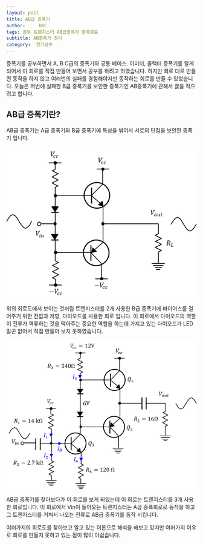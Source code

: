 ```yaml
---
layout: post
title: AB급 증폭기
author:     UKC
tags: 공부 트랜지스터 AB급증폭기 증폭회로
subtitle: AB증폭기 정리
category:  전기공부
---
```


증폭기를 공부하면서 A, B C급의 증폭기와 공통 베이스. 이미터, 콜랙터 증폭기를 알게 되어서 이 회로를 직접 만들어 보면서 공부를 하려고 하였습니다. 하지만 회로 대로 만들면 동작을 하지 않고 여러번의 실패를 경험해야지만 동작하는 회로를 만들 수 있었습니다. 오늘은 저번에 실패한 B급 증폭기를 보안한 증폭기인 AB증폭기에 관해서 글을 적으려고 합니다.

## AB급 증폭기란?

AB급 증폭기는 A급 증폭기와 B급 증폭기에 특성을 썪어서 서로의 단점을 보안한 증폭기 입니다. 

![AB급 증폭회로도](/img/2019_01_31/AB급증폭기.png)

위의 회로도에서 보이는 것처럼 트랜지스터를 2개 사용한 B급 증폭기에 바이어스를 걸어주기 위한 전압과 저항, 다이오드를 사용한 회로 입니다. 이 회로에서 다이오드의 역할이 전류가 역류하는 것을 막아주는 중요한 역할을 하는데 가지고 있는 다이오드가 LED말곤 없어서 직접 만들어 보지 못하였습니다. 

![AB급 증폭회로도](/img/2019_01_31/AB급증폭기_2.png)

AB급 증폭기를 찾아보다가 이 회로를 보게 되었는데 이 회로는 트랜지스터를 3개 사용한 회로입니다. 이 회로에서 Vin이 들어오는 트랜지스터는 A급 증폭회로로 동작을 하고 그 트랜지스터를 거쳐서 나오는 전류로 AB급 증폭기를 동작 시킵니다.

여러가지의 회로도를 찾아보고 알고 있는 이론으로 해석을 해보고 있지만 여러가지 이유로 회로를 만들지 못하고 있는 점이 많이 아쉽습니다. 